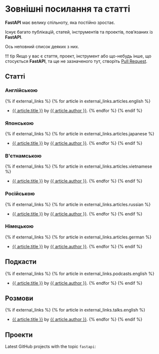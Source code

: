 # Зовнішні посилання та статті

**FastAPI** має велику спільноту, яка постійно зростає.

Існує багато публікацій, статей, інструментів та проектів, пов’язаних із **FastAPI**.

Ось неповний список деяких з них.

!!! tip
    Якщо у вас є стаття, проект, інструмент або що-небудь інше, що стосується **FastAPI**, та ще не зазначеного тут, створіть <a href="https://github.com/tiangolo/fastapi/edit/master/docs/en/data/external_links.yml" class="external-link" target="_blank">Pull Request</a>.

## Статті

### Англійською

{% if external_links %}
{% for article in external_links.articles.english %}

* <a href="{{ article.link }}" class="external-link" target="_blank">{{ article.title }}</a> by <a href="{{ article.author_link }}" class="external-link" target="_blank">{{ article.author }}</a>.
{% endfor %}
{% endif %}

### Японською

{% if external_links %}
{% for article in external_links.articles.japanese %}

* <a href="{{ article.link }}" class="external-link" target="_blank">{{ article.title }}</a> by <a href="{{ article.author_link }}" class="external-link" target="_blank">{{ article.author }}</a>.
{% endfor %}
{% endif %}

### В'єтнамською

{% if external_links %}
{% for article in external_links.articles.vietnamese %}

* <a href="{{ article.link }}" class="external-link" target="_blank">{{ article.title }}</a> by <a href="{{ article.author_link }}" class="external-link" target="_blank">{{ article.author }}</a>.
{% endfor %}
{% endif %}

### Російською

{% if external_links %}
{% for article in external_links.articles.russian %}

* <a href="{{ article.link }}" class="external-link" target="_blank">{{ article.title }}</a> by <a href="{{ article.author_link }}" class="external-link" target="_blank">{{ article.author }}</a>.
{% endfor %}
{% endif %}

### Німецькою

{% if external_links %}
{% for article in external_links.articles.german %}

* <a href="{{ article.link }}" class="external-link" target="_blank">{{ article.title }}</a> by <a href="{{ article.author_link }}" class="external-link" target="_blank">{{ article.author }}</a>.
{% endfor %}
{% endif %}

## Подкасти

{% if external_links %}
{% for article in external_links.podcasts.english %}

* <a href="{{ article.link }}" class="external-link" target="_blank">{{ article.title }}</a> by <a href="{{ article.author_link }}" class="external-link" target="_blank">{{ article.author }}</a>.
{% endfor %}
{% endif %}

## Розмови

{% if external_links %}
{% for article in external_links.talks.english %}

* <a href="{{ article.link }}" class="external-link" target="_blank">{{ article.title }}</a> by <a href="{{ article.author_link }}" class="external-link" target="_blank">{{ article.author }}</a>.
{% endfor %}
{% endif %}

## Проекти

Latest GitHub projects with the topic `fastapi`:

<div class="github-topic-projects">
</div>
